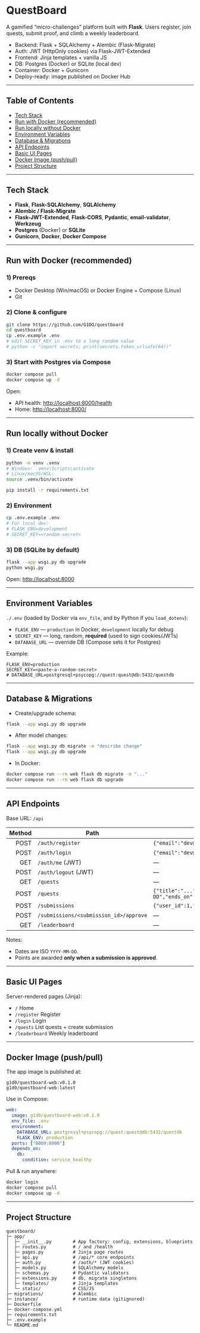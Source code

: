 # QuestBoard

A gamified “micro-challenges” platform built with **Flask**. Users register, join quests, submit proof, and climb a weekly leaderboard.

* Backend: Flask + SQLAlchemy + Alembic (Flask-Migrate)
* Auth: JWT (HttpOnly cookies) via Flask-JWT-Extended
* Frontend: Jinja templates + vanilla JS
* DB: Postgres (Docker) or SQLite (local dev)
* Container: Docker + Gunicorn
* Deploy-ready: image published on Docker Hub

---

## Table of Contents

* [Tech Stack](#tech-stack)
* [Run with Docker (recommended)](#run-with-docker-recommended)
* [Run locally without Docker](#run-locally-without-docker)
* [Environment Variables](#environment-variables)
* [Database & Migrations](#database--migrations)
* [API Endpoints](#api-endpoints)
* [Basic UI Pages](#basic-ui-pages)
* [Docker Image (push/pull)](#docker-image-pushpull)
* [Project Structure](#project-structure)

---

## Tech Stack

* **Flask**, **Flask-SQLAlchemy**, **SQLAlchemy**
* **Alembic / Flask-Migrate**
* **Flask-JWT-Extended**, **Flask-CORS**, **Pydantic**, **email-validator**, **Werkzeug**
* **Postgres** (Docker) or **SQLite**
* **Gunicorn**, **Docker**, **Docker Compose**

---

## Run with Docker (recommended)

### 1) Prereqs

* Docker Desktop (Win/macOS) or Docker Engine + Compose (Linux)
* Git

### 2) Clone & configure

```bash
git clone https://github.com/G1DO/questboard
cd questboard
cp .env.example .env
# edit SECRET_KEY in .env to a long random value
# python -c "import secrets; print(secrets.token_urlsafe(64))"
```

### 3) Start with Postgres via Compose

```bash
docker compose pull
docker compose up -d
```

Open:

* API health: [http://localhost:8000/health](http://localhost:8000/health)
* Home: [http://localhost:8000/](http://localhost:8000/)

---

## Run locally without Docker

### 1) Create venv & install

```bash
python -m venv .venv
# Windows: .venv\Scripts\activate
# Linux/macOS/WSL:
source .venv/bin/activate

pip install -r requirements.txt
```

### 2) Environment

```bash
cp .env.example .env
# For local dev:
# FLASK_ENV=development
# SECRET_KEY=<random-secret>
```

### 3) DB (SQLite by default)

```bash
flask --app wsgi.py db upgrade
python wsgi.py
```

Open: [http://localhost:8000](http://localhost:8000)

---

## Environment Variables

`./.env` (loaded by Docker via `env_file`, and by Python if you `load_dotenv`):

* `FLASK_ENV` — `production` in Docker, `development` locally for debug
* `SECRET_KEY` — long, random, **required** (used to sign cookies/JWTs)
* `DATABASE_URL` — override DB (Compose sets it for Postgres)

Example:

```env
FLASK_ENV=production
SECRET_KEY=<paste-a-random-secret>
# DATABASE_URL=postgresql+psycopg://quest:quest@db:5432/questdb
```

---

## Database & Migrations

* Create/upgrade schema:

```bash
flask --app wsgi.py db upgrade
```

* After model changes:

```bash
flask --app wsgi.py db migrate -m "describe change"
flask --app wsgi.py db upgrade
```

* In Docker:

```bash
docker compose run --rm web flask db migrate -m "..."
docker compose run --rm web flask db upgrade
```

---

## API Endpoints

Base URL: `/api`

| Method | Path                                   | Body (JSON)                                                                                       | Response (example)                            |
| -----: | -------------------------------------- | ------------------------------------------------------------------------------------------------- | --------------------------------------------- |
|   POST | `/auth/register`                       | `{"email":"dev@me.com","display_name":"Dev","password":"secret123"}`                              | `{"id":1,"email":"...","display_name":"..."}` |
|   POST | `/auth/login`                          | `{"email":"dev@me.com","password":"secret123"}`                                                   | `{ "access_token": "...", "user": {...} }`    |
|    GET | `/auth/me` (JWT)                       | —                                                                                                 | Current user                                  |
|   POST | `/auth/logout` (JWT)                   | —                                                                                                 | `{ "msg": "logged out" }`                     |
|    GET | `/quests`                              | —                                                                                                 | `[ ...quests ]`                               |
|   POST | `/quests`                              | `{"title":"...","description":"...","starts_on":"YYYY-MM-DD","ends_on":"YYYY-MM-DD","points":10}` | `{ "id": <quest_id> }`                        |
|   POST | `/submissions`                         | `{"user_id":1,"quest_id":1,"text":"Finished!","image_url":null}`                                  | `{ "id":..., "status":"pending" }`            |
|   POST | `/submissions/<submission_id>/approve` | —                                                                                                 | `{ "id":..., "status":"approved" }`           |
|    GET | `/leaderboard`                         | —                                                                                                 | `[{"user":"Alice","points":15}, ...]`         |

Notes:

* Dates are ISO `YYYY-MM-DD`.
* Points are awarded **only when a submission is approved**.

---

## Basic UI Pages

Server-rendered pages (Jinja):

* `/` Home
* `/register` Register
* `/login` Login
* `/quests` List quests + create submission
* `/leaderboard` Weekly leaderboard

---

## Docker Image (push/pull)

The app image is published at:

```
g1d0/questboard-web:v0.1.0
g1d0/questboard-web:latest
```

Use in Compose:

```yaml
web:
  image: g1d0/questboard-web:v0.1.0
  env_file: .env
  environment:
    DATABASE_URL: postgresql+psycopg://quest:quest@db:5432/questdb
    FLASK_ENV: production
  ports: ["8000:8000"]
  depends_on:
    db:
      condition: service_healthy
```

Pull & run anywhere:

```bash
docker login
docker compose pull
docker compose up -d
```

---

## Project Structure

```
questboard/
├─ app/
│  ├─ __init__.py        # App factory: config, extensions, blueprints
│  ├─ routes.py          # / and /health
│  ├─ pages.py           # Jinja page routes
│  ├─ api.py             # /api/* core endpoints
│  ├─ auth.py            # /auth/* (JWT cookies)
│  ├─ models.py          # SQLAlchemy models
│  ├─ schemas.py         # Pydantic validators
│  ├─ extensions.py      # db, migrate singletons
│  ├─ templates/         # Jinja templates
│  └─ static/            # CSS/JS
├─ migrations/           # Alembic
├─ instance/             # runtime data (gitignored)
├─ Dockerfile
├─ docker-compose.yml
├─ requirements.txt
├─ .env.example
└─ README.md
```